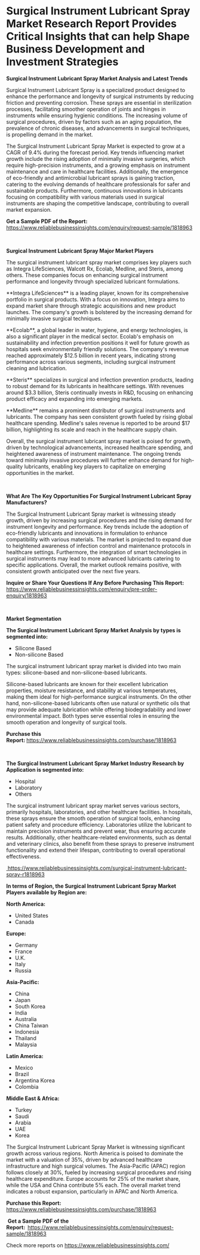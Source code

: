 <p><h1>Surgical Instrument Lubricant Spray Market Research Report Provides Critical Insights that can help Shape Business Development and Investment Strategies</h1></p><p><strong>Surgical Instrument Lubricant Spray Market Analysis and Latest Trends</strong></p>
<p><p>Surgical Instrument Lubricant Spray is a specialized product designed to enhance the performance and longevity of surgical instruments by reducing friction and preventing corrosion. These sprays are essential in sterilization processes, facilitating smoother operation of joints and hinges in instruments while ensuring hygienic conditions. The increasing volume of surgical procedures, driven by factors such as an aging population, the prevalence of chronic diseases, and advancements in surgical techniques, is propelling demand in the market.</p><p>The Surgical Instrument Lubricant Spray Market is expected to grow at a CAGR of 9.4% during the forecast period. Key trends influencing market growth include the rising adoption of minimally invasive surgeries, which require high-precision instruments, and a growing emphasis on instrument maintenance and care in healthcare facilities. Additionally, the emergence of eco-friendly and antimicrobial lubricant sprays is gaining traction, catering to the evolving demands of healthcare professionals for safer and sustainable products. Furthermore, continuous innovations in lubricants focusing on compatibility with various materials used in surgical instruments are shaping the competitive landscape, contributing to overall market expansion.</p></p>
<p><strong>Get a Sample PDF of the Report:&nbsp;</strong> <a href="https://www.reliablebusinessinsights.com/enquiry/request-sample/1818963?utm_campaign=2268&utm_medium=2&utm_source=Github&utm_content=ia&utm_term=04042025&utm_id=surgical-instrument-lubricant-spray">https://www.reliablebusinessinsights.com/enquiry/request-sample/1818963</a></p>
<p>&nbsp;</p>
<p><strong>Surgical Instrument Lubricant Spray Major Market Players</strong></p>
<p><p>The surgical instrument lubricant spray market comprises key players such as Integra LifeSciences, Walcott Rx, Ecolab, Medline, and Steris, among others. These companies focus on enhancing surgical instrument performance and longevity through specialized lubricant formulations.</p><p>**Integra LifeSciences** is a leading player, known for its comprehensive portfolio in surgical products. With a focus on innovation, Integra aims to expand market share through strategic acquisitions and new product launches. The company's growth is bolstered by the increasing demand for minimally invasive surgical techniques.</p><p>**Ecolab**, a global leader in water, hygiene, and energy technologies, is also a significant player in the medical sector. Ecolab's emphasis on sustainability and infection prevention positions it well for future growth as hospitals seek environmentally friendly solutions. The company's revenue reached approximately $12.5 billion in recent years, indicating strong performance across various segments, including surgical instrument cleaning and lubrication.</p><p>**Steris** specializes in surgical and infection prevention products, leading to robust demand for its lubricants in healthcare settings. With revenues around $3.3 billion, Steris continually invests in R&D, focusing on enhancing product efficacy and expanding into emerging markets.</p><p>**Medline** remains a prominent distributor of surgical instruments and lubricants. The company has seen consistent growth fueled by rising global healthcare spending. Medline's sales revenue is reported to be around $17 billion, highlighting its scale and reach in the healthcare supply chain.</p><p>Overall, the surgical instrument lubricant spray market is poised for growth, driven by technological advancements, increased healthcare spending, and heightened awareness of instrument maintenance. The ongoing trends toward minimally invasive procedures will further enhance demand for high-quality lubricants, enabling key players to capitalize on emerging opportunities in the market.</p></p>
<p>&nbsp;</p>
<p><strong>What Are The Key Opportunities For Surgical Instrument Lubricant Spray Manufacturers?</strong></p>
<p><p>The Surgical Instrument Lubricant Spray market is witnessing steady growth, driven by increasing surgical procedures and the rising demand for instrument longevity and performance. Key trends include the adoption of eco-friendly lubricants and innovations in formulation to enhance compatibility with various materials. The market is projected to expand due to heightened awareness of infection control and maintenance protocols in healthcare settings. Furthermore, the integration of smart technologies in surgical instruments may lead to more advanced lubricants catering to specific applications. Overall, the market outlook remains positive, with consistent growth anticipated over the next five years.</p></p>
<p><strong>Inquire or Share Your Questions If Any Before Purchasing This Report:</strong> <a href="https://www.reliablebusinessinsights.com/enquiry/pre-order-enquiry/1818963?utm_campaign=2268&utm_medium=2&utm_source=Github&utm_content=ia&utm_term=04042025&utm_id=surgical-instrument-lubricant-spray">https://www.reliablebusinessinsights.com/enquiry/pre-order-enquiry/1818963</a></p>
<p>&nbsp;</p>
<p><strong>Market Segmentation</strong></p>
<p><strong>The Surgical Instrument Lubricant Spray Market Analysis by types is segmented into:</strong></p>
<p><ul><li>Silicone Based</li><li>Non-silicone Based</li></ul></p>
<p><p>The surgical instrument lubricant spray market is divided into two main types: silicone-based and non-silicone-based lubricants. </p><p>Silicone-based lubricants are known for their excellent lubrication properties, moisture resistance, and stability at various temperatures, making them ideal for high-performance surgical instruments. On the other hand, non-silicone-based lubricants often use natural or synthetic oils that may provide adequate lubrication while offering biodegradability and lower environmental impact. Both types serve essential roles in ensuring the smooth operation and longevity of surgical tools.</p></p>
<p><strong>Purchase this Report:&nbsp;</strong><a href="https://www.reliablebusinessinsights.com/purchase/1818963?utm_campaign=2268&utm_medium=2&utm_source=Github&utm_content=ia&utm_term=04042025&utm_id=surgical-instrument-lubricant-spray">https://www.reliablebusinessinsights.com/purchase/1818963</a></p>
<p>&nbsp;</p>
<p><strong>The Surgical Instrument Lubricant Spray Market Industry Research by Application is segmented into:</strong></p>
<p><ul><li>Hospital</li><li>Laboratory</li><li>Others</li></ul></p>
<p><p>The surgical instrument lubricant spray market serves various sectors, primarily hospitals, laboratories, and other healthcare facilities. In hospitals, these sprays ensure the smooth operation of surgical tools, enhancing patient safety and procedure efficiency. Laboratories utilize the lubricant to maintain precision instruments and prevent wear, thus ensuring accurate results. Additionally, other healthcare-related environments, such as dental and veterinary clinics, also benefit from these sprays to preserve instrument functionality and extend their lifespan, contributing to overall operational effectiveness.</p></p>
<p><a href="https://www.reliablebusinessinsights.com/surgical-instrument-lubricant-spray-r1818963?utm_campaign=2268&utm_medium=2&utm_source=Github&utm_content=ia&utm_term=04042025&utm_id=surgical-instrument-lubricant-spray">&nbsp;https://www.reliablebusinessinsights.com/surgical-instrument-lubricant-spray-r1818963</a></p>
<p><strong>In terms of Region, the Surgical Instrument Lubricant Spray Market Players available by Region are:</strong></p>
<p>
    <p> <strong> North America: </strong>
        <ul>
            <li>United States</li>
            <li>Canada</li>
        </ul>
        </p> 
    <p> <strong> Europe: </strong>
        <ul>
            <li>Germany</li>
            <li>France</li>
            <li>U.K.</li>
            <li>Italy</li>
            <li>Russia</li>
        </ul>
        </p> 
    <p> <strong> Asia-Pacific: </strong>
        <ul>
            <li>China</li>
            <li>Japan</li>
            <li>South Korea</li>
            <li>India</li>
            <li>Australia</li>
            <li>China Taiwan</li>
            <li>Indonesia</li>
            <li>Thailand</li>
            <li>Malaysia</li>
        </ul>
        </p> 
    <p> <strong> Latin America: </strong>
        <ul>
            <li>Mexico</li>
            <li>Brazil</li>
            <li>Argentina Korea</li>
            <li>Colombia</li>
        </ul>
        </p> 
    <p> <strong> Middle East & Africa: </strong>
        <ul>
            <li>Turkey</li>
            <li>Saudi</li>
            <li>Arabia</li>
            <li>UAE</li>
            <li>Korea</li>
        </ul>
    </p>
    </p>
<p><p>The Surgical Instrument Lubricant Spray Market is witnessing significant growth across various regions. North America is poised to dominate the market with a valuation of 35%, driven by advanced healthcare infrastructure and high surgical volumes. The Asia-Pacific (APAC) region follows closely at 30%, fueled by increasing surgical procedures and rising healthcare expenditure. Europe accounts for 25% of the market share, while the USA and China contribute 5% each. The overall market trend indicates a robust expansion, particularly in APAC and North America.</p></p>
<p><strong>Purchase this Report: </strong><a href="https://www.reliablebusinessinsights.com/purchase/1818963?utm_campaign=2268&utm_medium=2&utm_source=Github&utm_content=ia&utm_term=04042025&utm_id=surgical-instrument-lubricant-spray">https://www.reliablebusinessinsights.com/purchase/1818963</a></p>
<p>&nbsp;<strong>Get a Sample PDF of the Report:&nbsp;&nbsp;</strong><a href="https://www.reliablebusinessinsights.com/enquiry/request-sample/1818963?utm_campaign=2268&utm_medium=2&utm_source=Github&utm_content=ia&utm_term=04042025&utm_id=surgical-instrument-lubricant-spray">https://www.reliablebusinessinsights.com/enquiry/request-sample/1818963</a></p>
<p><strong></strong></p>
<p>Check more reports on <a href="https://www.reliablebusinessinsights.com/?utm_campaign=2268&utm_medium=2&utm_source=Github&utm_content=ia&utm_term=04042025&utm_id=surgical-instrument-lubricant-spray">https://www.reliablebusinessinsights.com/</a></p>